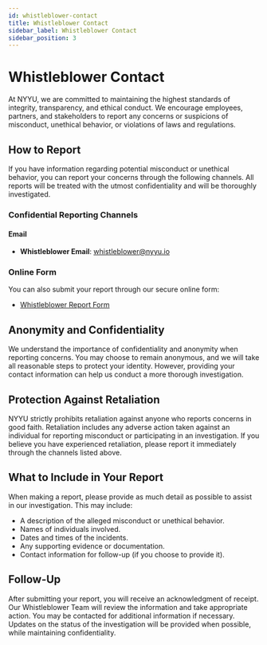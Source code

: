 ```yaml
---
id: whistleblower-contact
title: Whistleblower Contact
sidebar_label: Whistleblower Contact
sidebar_position: 3
---
```


# Whistleblower Contact

At NYYU, we are committed to maintaining the highest standards of integrity, transparency, and ethical conduct. We encourage employees, partners, and stakeholders to report any concerns or suspicions of misconduct, unethical behavior, or violations of laws and regulations.

## How to Report

If you have information regarding potential misconduct or unethical behavior, you can report your concerns through the following channels. All reports will be treated with the utmost confidentiality and will be thoroughly investigated.

### Confidential Reporting Channels

#### Email

- **Whistleblower Email**: [whistleblower@nyyu.io](mailto:whistleblower@nyyu.io)

<!-- #### Phone

- **Whistleblower Hotline**: +1 646 921 4661 -->

<!-- #### Postal Mail

- **Mailing Address**:  
  NYYU Whistleblower Team  
  [Office Address]  
  [City, State, ZIP Code]  
  [Country] -->

### Online Form

You can also submit your report through our secure online form:

- [Whistleblower Report Form](https://nyyu.io/whistleblower-form)

## Anonymity and Confidentiality

We understand the importance of confidentiality and anonymity when reporting concerns. You may choose to remain anonymous, and we will take all reasonable steps to protect your identity. However, providing your contact information can help us conduct a more thorough investigation.

## Protection Against Retaliation

NYYU strictly prohibits retaliation against anyone who reports concerns in good faith. Retaliation includes any adverse action taken against an individual for reporting misconduct or participating in an investigation. If you believe you have experienced retaliation, please report it immediately through the channels listed above.

## What to Include in Your Report

When making a report, please provide as much detail as possible to assist in our investigation. This may include:

- A description of the alleged misconduct or unethical behavior.
- Names of individuals involved.
- Dates and times of the incidents.
- Any supporting evidence or documentation.
- Contact information for follow-up (if you choose to provide it).

## Follow-Up

After submitting your report, you will receive an acknowledgment of receipt. Our Whistleblower Team will review the information and take appropriate action. You may be contacted for additional information if necessary. Updates on the status of the investigation will be provided when possible, while maintaining confidentiality.

